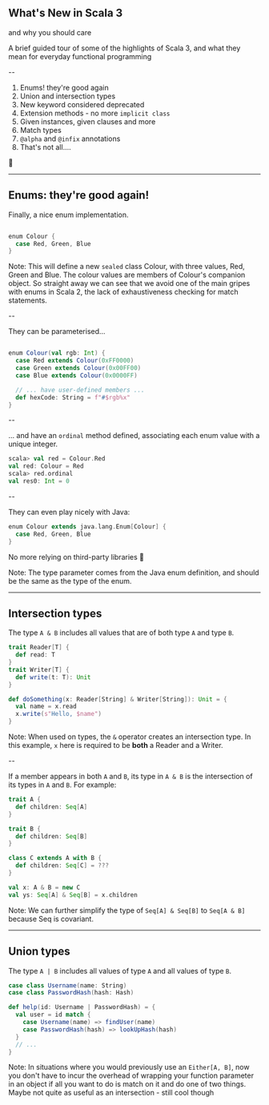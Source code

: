 ## What's New in Scala 3

and why you should care

A brief guided tour of some of the highlights of Scala 3, and what they mean for everyday functional programming

--

1.  Enums! they're good again
2. Union and intersection types
3. New keyword considered deprecated
4. Extension methods - no more `implicit class`
5. Given instances, given clauses and more
6. Match types
7. `@alpha` and `@infix` annotations
8. That's not all....

💜

---

## Enums: they're good again!

Finally, a nice enum implementation.

```scala

enum Colour {
  case Red, Green, Blue
}
```

Note: This will define a new `sealed` class Colour, with three values, Red, Green and Blue. The colour values are
members of Colour's companion object. So straight away we can see that we avoid one of the main gripes with enums
in Scala 2, the lack of exhaustiveness checking for match statements.

--

They can be parameterised...

```scala

enum Colour(val rgb: Int) {
  case Red extends Colour(0xFF0000)
  case Green extends Colour(0x00FF00)
  case Blue extends Colour(0x0000FF)

  // ... have user-defined members ...
  def hexCode: String = f"#$rgb%x"
}
```

--

... and have an `ordinal` method defined, associating each enum value with a unique integer.

```scala
scala> val red = Colour.Red
val red: Colour = Red
scala> red.ordinal
val res0: Int = 0
```

--

They can even play nicely with Java:

```scala
enum Colour extends java.lang.Enum[Colour] {
  case Red, Green, Blue
}
```

No more relying on third-party libraries 🎉

Note: The type parameter comes from the Java enum definition, and should be the same as the type of the enum.


---

## Intersection types

The type `A & B` includes all values that are of both type `A` and type `B`.

```scala
trait Reader[T] {
  def read: T
}
trait Writer[T] {
  def write(t: T): Unit
}

def doSomething(x: Reader[String] & Writer[String]): Unit = {
  val name = x.read
  x.write(s"Hello, $name")
}

```

Note: When used on types, the `&` operator creates an intersection type. In this example, `x` here is required to be **both** a Reader and a Writer.

--

If a member appears in both `A` and `B`, its type in `A & B` is the intersection of its types in `A` and `B`.
For example:

```scala
trait A {
  def children: Seq[A]
}

trait B {
  def children: Seq[B]
}

class C extends A with B {
  def children: Seq[C] = ???
}

val x: A & B = new C
val ys: Seq[A] & Seq[B] = x.children
```

Note: We can further simplify the type of `Seq[A] & Seq[B]` to `Seq[A & B]` because Seq is covariant.

---

## Union types

The type `A | B` includes all values of type `A` and all values of type `B`.

```scala
case class Username(name: String)
case class PasswordHash(hash: Hash)

def help(id: Username | PasswordHash) = {
  val user = id match {
    case Username(name) => findUser(name)
    case PasswordHash(hash) => lookUpHash(hash)
  }
  // ...
}
```

Note: In situations where you would previously use an `Either[A, B]`, now you don't have to incur the overhead
of wrapping your function parameter in an object if all you want to do is match on it and do one of two things.
Maybe not quite as useful as an intersection - still cool though

